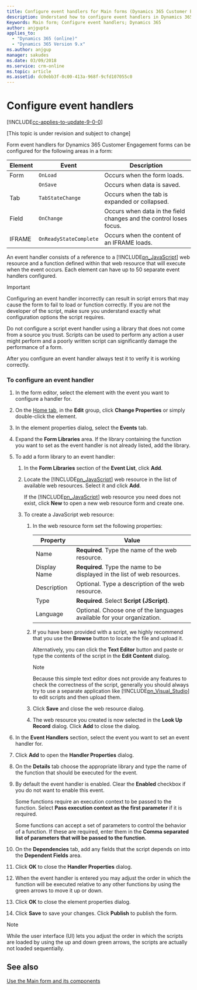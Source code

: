 ```yaml
---
title: Configure event handlers for Main forms (Dynamics 365 Customer Engagement) | MicrosoftDocs
description: Understand how to configure event handlers in Dynamics 365 for Customer Engagement
Keywords: Main form; Configure event handlers; Dynamics 365
author: anjgupta
applies_to: 
  - "Dynamics 365 (online)"
  - "Dynamics 365 Version 9.x"
ms.author: anjgup
manager: sakudes
ms.date: 03/09/2018
ms.service: crm-online
ms.topic: article
ms.assetid: dc0ebb3f-0c00-413a-968f-9cfd107055c0
---
```

# Configure event handlers

[!INCLUDE[cc-applies-to-update-9-0-0](../includes/cc_applies_to_update_9_0_0.md)]

[This topic is under revision and subject to change]

 Form event handlers for Dynamics 365 Customer Engagement forms can be configured for the following areas in a form:  
  
|Element|Event|Description|  
|-------------|-----------|-----------------|  
|Form|`OnLoad`|Occurs when the form loads.|  
||`OnSave`|Occurs when data is saved.|  
|Tab|`TabStateChange`|Occurs when the tab is expanded or collapsed.|  
|Field|`OnChange`|Occurs when data in the field changes and the control loses focus.|  
|IFRAME|`OnReadyStateComplete`|Occurs when the content of an IFRAME loads.|  
  
 An event handler consists of a reference to a [!INCLUDE[pn_JavaScript](../includes/pn-javascript.md)] web resource and a function defined within that web resource that will execute when the event occurs. Each element can have up to 50 separate event handlers configured.  
  
> [!IMPORTANT]
>  Configuring an event handler incorrectly can result in script errors that may cause the form to fail to load or function correctly. If you are not the developer of the script, make sure you understand exactly what configuration options the script requires.  
>   
>  Do not configure a script event handler using a library that does not come from a source you trust. Scripts can be used to perform any action a user might perform and a poorly written script can significantly damage the performance of a form.  
>   
>  After you configure an event handler always test it to verify it is working correctly.  
  
### To configure an event handler 
  
1.  In the form editor, select the element with the event you want to configure a handler for.  
  
2.  On the [Home tab](../customize/form-editor-user-interface-legacy.md#BKMK_HOMETab), in the **Edit** group, click **Change Properties** or simply double-click the element.  
  
3.  In the element properties dialog, select the **Events** tab.  
  
4.  Expand the **Form Libraries** area. If the library containing the function you want to set as the event handler is not already listed, add the library.  
  
5.  To add a form library to an event handler:  
    1.  In the **Form Libraries** section of the **Event List**, click **Add**.  
  
    2.  Locate the [!INCLUDE[pn_JavaScript](../includes/pn-javascript.md)] web resource in the list of available web resources. Select it and click **Add**.  
  
         If the [!INCLUDE[pn_JavaScript](../includes/pn-javascript.md)] web resource you need does not exist, click **New** to open a new web resource form and create one.  
  
    3.  To create a JavaScript web resource:  
        1.  In the web resource form set the following properties:  
  
            |Property|Value|  
            |--------------|-----------|  
            |Name|**Required**. Type the name of the web resource.|  
            |Display Name|**Required**. Type the name to be displayed in the list of web resources.|  
            |Description|Optional. Type a description of the web resource.|  
            |Type|**Required**. Select **Script (JScript)**.|  
            |Language|Optional. Choose one of the languages available for your organization.|  
  
        2.  If you have been provided with a script, we highly recommend that you use the **Browse** button to locate the file and upload it.  
  
             Alternatively, you can click the **Text Editor** button and paste or type the contents of the script in the **Edit Content** dialog.  
  
            > [!NOTE]
            >  Because this simple text editor does not provide any features to check the correctness of the script, generally you should always try to use a separate application like [!INCLUDE[pn_Visual_Studio](../includes/pn-visual-studio.md)] to edit scripts and then upload them.  
  
        3.  Click **Save** and close the web resource dialog.  
  
        4.  The web resource you created is now selected in the **Look Up Record** dialog. Click **Add** to close the dialog.  
6.  In the **Event Handlers** section, select the event you want to set an event handler for.  
  
7.  Click **Add** to open the **Handler Properties** dialog.  
  
8. On the **Details** tab choose the appropriate library and type the name of the function that should be executed for the event.  
  
9. By default the event handler is enabled. Clear the **Enabled** checkbox if you do not want to enable this event.  
  
     Some functions require an execution context to be passed to the function. Select **Pass execution context as the first parameter** if it is required.  
  
     Some functions can accept a set of parameters to control the behavior of a function. If these are required, enter them in the **Comma separated list of parameters that will be passed to the function**.  
  
10. On the **Dependencies** tab, add any fields that the script depends on into the **Dependent Fields** area.  
  
11. Click **OK** to close the **Handler Properties** dialog.  
  
12. When the event handler is entered you may adjust the order in which the function will be executed relative to any other functions by using the green arrows to move it up or down.  
  
13. Click **OK** to close the element properties dialog.  
  
14. Click **Save** to save your changes. Click **Publish** to publish the form.  
  
> [!NOTE]
>  While the user interface (UI) lets you adjust the order in which the scripts are loaded by using the up and down green arrows, the scripts are actually not loaded sequentially.   

## See also

[Use the Main form and its components](../customer-service/use-main-form-and-components.md)
